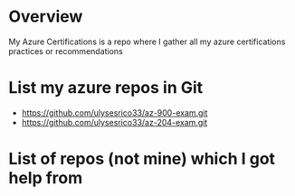 # Overview

My Azure Certifications is a repo where I gather all my azure certifications practices or recommendations

# List my azure repos in Git

- https://github.com/ulysesrico33/az-900-exam.git
- https://github.com/ulysesrico33/az-204-exam.git

# List of repos (not mine) which I got help from
